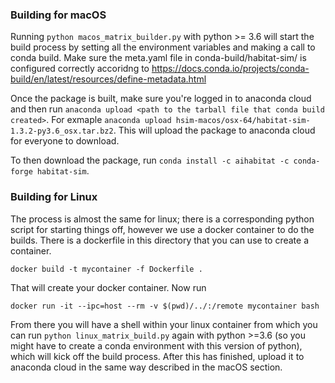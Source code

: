 ### Building for macOS

Running ```python macos_matrix_builder.py``` with python >= 3.6 will start the build process by setting all the environment variables and making a call to conda build. Make sure the meta.yaml file in conda-build/habitat-sim/ is configured correctly accoridng to https://docs.conda.io/projects/conda-build/en/latest/resources/define-metadata.html

Once the package is built, make sure you're logged in to anaconda cloud and then run ```anaconda upload <path to the tarball file that conda build created>```. For exmaple ```anaconda upload hsim-macos/osx-64/habitat-sim-1.3.2-py3.6_osx.tar.bz2```. This will upload the package to anaconda cloud for everyone to download.

To then download the package, run ```conda install -c aihabitat -c conda-forge habitat-sim```.


### Building for Linux

The process is almost the same for linux; there is a corresponding python script for starting things off, however we use a docker container to do the builds. There is a dockerfile in this directory that you can use to create a container.

```docker build -t mycontainer -f Dockerfile .```

That will create your docker container. Now run

```docker run -it --ipc=host --rm -v $(pwd)/../:/remote mycontainer bash```

From there you will have a shell within your linux container from which you can run ```python linux_matrix_build.py``` again with python >=3.6 (so you might have to create a conda environment with this version of python), which will kick off the build process. After this has finished, upload it to anaconda cloud in the same way described in the macOS section.


